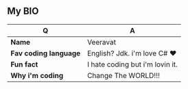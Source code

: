 ## My BIO


| Q                     |     A                         | 
|-----------------------|-------------------------------|
|**Name**               |Veeravat                       | 
|**Fav coding language**|English? Jdk. i'm love C# ❤   |
|**Fun fact**           |I hate coding but i'm lovin it.|
|**Why i'm coding**     |Change The WORLD!!!            |